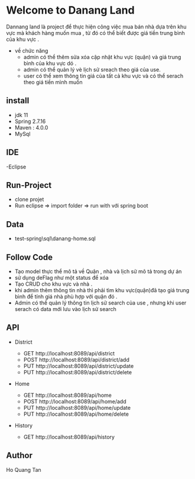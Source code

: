 
# Welcome to Danang Land 
  Dannang land là project để thực hiện công việc mua bán nhà dựa trên khu vực mà khách hàng muốn mua , từ đó có thể biết được giá tiền trung bình của khu vực .
   - về chức năng
     + admin có thể thêm sửa xóa cập nhật khu vực (quận) và giá trung bình của khu vực dó .
     + admin có thể quản lý vè lịch sử sreach theo giá của use.
     + user có thể xem thông tin giá của tất cả khu vực và có thể serach  theo giá tiền mình muốn

## install
- jdk 11
- Spring 2.7.16
- Maven : 4.0.0
- MySql

## IDE 
-Eclipse

## Run-Project
 - clone projet
 - Run eclipse  => import folder => run with với spring boot
## Data
 - test-spring\sql\danang-home.sql

## Follow Code
- Tạo model thực thể mô tả về Quận , nhà và lịch sử mô tả trong dự án 
- sử dụng deFlag như một status để xóa 
- Tạo CRUD cho khu vực và nhà .
- khi admin thêm  thông tin nhà thì phải tìm khu vực(quận)đã tạo giá trung bình để tính giá nhà phù hợp với quận đó .
- Admin có thể quản lý thông tin lịch sử search của use , nhưng khi user serach có data mới lưu vào lịch sử search 
## API
- District
    + GET http://localhost:8089/api/district
    + POST http://localhost:8089/api/district/add
    + PUT http://localhost:8089/api/district/update
    + PUT http://localhost:8089/api/district/delete
- Home
    + GET http://localhost:8089/api/home
    + POST http://localhost:8089/api/home/add
    + PUT http://localhost:8089/api/home/update
    + PUT http://localhost:8089/api/home/delete

 - History
    + GET http://localhost:8089/api/history

## Author
Ho Quang Tan

